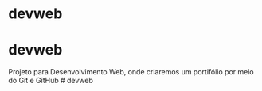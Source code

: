 # devweb
# devweb
Projeto para Desenvolvimento Web, onde criaremos um portifólio por meio do Git e GitHub
#   d e v w e b  
 